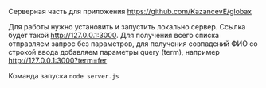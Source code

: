 Серверная часть для приложения https://github.com/KazancevE/globax

Для работы нужно установить и запустить локально сервер. Ссылка будет такой http://127.0.0.1:3000. 
Для получения всего списка отправляем запрос без параметров, для получения совпадений ФИО со строкой ввода добавляем параметры query (term), например http://127.0.0.1:3000?term=fer

Команда запуска `node server.js`
